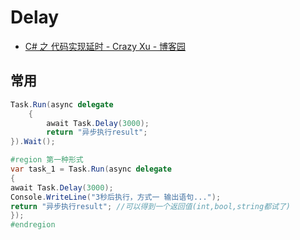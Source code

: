 # Delay

- [C# 之 代码实现延时 - Crazy Xu - 博客园](https://www.cnblogs.com/qiudongxu/p/11358358.html)

## 常用

```c#
Task.Run(async delegate
    {
        await Task.Delay(3000);
        return "异步执行result";
}).Wait();

#region 第一种形式
var task_1 = Task.Run(async delegate
{
await Task.Delay(3000);
Console.WriteLine("3秒后执行，方式一 输出语句...");
return "异步执行result"; //可以得到一个返回值(int,bool,string都试了)
});
#endregion
```
